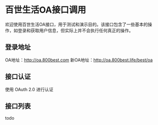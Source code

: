 # 百世生活OA接口调用

欢迎使用百世生活OA接口，用于测试和演示目的。该接口包含了一些基本的操作，如登录和获取用户信息，但实际上并不会执行任何真正的操作。

## 登录地址
OA地址：http://oa.800best.com
新OA地址：http://oa.800best.life/best/oa

## 接口认证

使用 OAuth 2.0 进行认证

## 接口列表

todo
